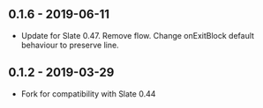 ## 0.1.6 - 2019-06-11

- Update for Slate 0.47. Remove flow. Change onExitBlock default behaviour to
preserve line.

## 0.1.2 - 2019-03-29

- Fork for compatibility with Slate 0.44
